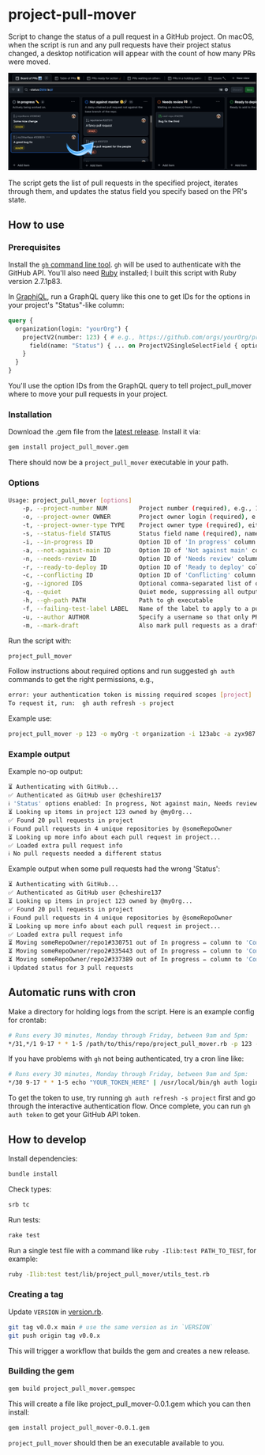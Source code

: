 # project-pull-mover

Script to change the status of a pull request in a GitHub project. On macOS, when the script is run and any pull
requests have their project status changed, a desktop notification will appear with the count of how many PRs were
moved.

![Screenshot of a GitHub project in kanban board layout with several columns. There is a blue arrow from a pull request in the left-most In Progress column pointing into the adjacent Not Against Master column.](./project-screenshot.png)

The script gets the list of pull requests in the specified project, iterates through them, and updates the status field you specify based on the PR's state.

## How to use

### Prerequisites

Install the [`gh` command line tool](https://cli.github.com/). `gh` will be used to authenticate with the GitHub API.
You'll also need [Ruby](https://www.ruby-lang.org/en/documentation/installation/) installed; I built this script
with Ruby version 2.7.1p83.

In [GraphiQL](https://docs.github.com/en/graphql/overview/explorer), run a GraphQL query like this one to get IDs for the options in your project's "Status"-like column:

```graphql
query {
  organization(login: "yourOrg") {
    projectV2(number: 123) { # e.g., https://github.com/orgs/yourOrg/projects/123
      field(name: "Status") { ... on ProjectV2SingleSelectField { options { name id } } }
    }
  }
}
```

You'll use the option IDs from the GraphQL query to tell project_pull_mover where to move your pull requests in your
project.

### Installation

Download the .gem file from the [latest release](https://github.com/cheshire137/project-pull-mover/releases/latest).
Install it via:

```sh
gem install project_pull_mover.gem
```

There should now be a `project_pull_mover` executable in your path.

### Options

```sh
Usage: project_pull_mover [options]
    -p, --project-number NUM         Project number (required), e.g., 123 for https://github.com/orgs/someorg/projects/123
    -o, --project-owner OWNER        Project owner login (required), e.g., someorg for https://github.com/orgs/someorg/projects/123
    -t, --project-owner-type TYPE    Project owner type (required), either 'user' or 'organization'
    -s, --status-field STATUS        Status field name (required), name of a single-select field in the project
    -i, --in-progress ID             Option ID of 'In progress' column for status field
    -a, --not-against-main ID        Option ID of 'Not against main' column for status field
    -n, --needs-review ID            Option ID of 'Needs review' column for status field
    -r, --ready-to-deploy ID         Option ID of 'Ready to deploy' column for status field
    -c, --conflicting ID             Option ID of 'Conflicting' column for status field
    -g, --ignored IDS                Optional comma-separated list of option IDs of columns like 'Blocked' or 'On hold' for status field
    -q, --quiet                      Quiet mode, suppressing all output except errors
    -h, --gh-path PATH               Path to gh executable
    -f, --failing-test-label LABEL   Name of the label to apply to a pull request that has failing required builds
    -u, --author AUTHOR              Specify a username so that only PRs in the project authored by that user are changed
    -m, --mark-draft                 Also mark pull requests as a draft when setting them to In Progress, Not Against Main, or Conflicting status.
```

Run the script with:

```sh
project_pull_mover
```

Follow instructions about required options and run suggested `gh auth` commands to get the right permissions, e.g.,

```sh
error: your authentication token is missing required scopes [project]
To request it, run:  gh auth refresh -s project
```

Example use:

```sh
project_pull_mover -p 123 -o myOrg -t organization -i 123abc -a zyx987 -n ab123cd -r a1b2c3 -c z9y8x7 -g "idkfa1,iddqd2" -s "Status"
```

### Example output

Example no-op output:

```sh
⏳ Authenticating with GitHub...
✅ Authenticated as GitHub user @cheshire137
ℹ️ 'Status' options enabled: In progress, Not against main, Needs review, Ready to deploy, Conflicting, Ignored
⏳ Looking up items in project 123 owned by @myOrg...
✅ Found 20 pull requests in project
ℹ️ Found pull requests in 4 unique repositories by @someRepoOwner
⏳ Looking up more info about each pull request in project...
✅ Loaded extra pull request info
ℹ️ No pull requests needed a different status
```

Example output when some pull requests had the wrong 'Status':

```sh
⏳ Authenticating with GitHub...
✅ Authenticated as GitHub user @cheshire137
⏳ Looking up items in project 123 owned by @myOrg...
✅ Found 20 pull requests in project
ℹ️ Found pull requests in 4 unique repositories by @someRepoOwner
⏳ Looking up more info about each pull request in project...
✅ Loaded extra pull request info
⏳ Moving someRepoOwner/repo1#330751 out of In progress ✏️ column to 'Conflicting'...
⏳ Moving someRepoOwner/repo2#335443 out of In progress ✏️ column to 'Conflicting'...
⏳ Moving someRepoOwner/repo2#337389 out of In progress ✏️ column to 'Conflicting'...
ℹ️ Updated status for 3 pull requests
```

## Automatic runs with cron

Make a directory for holding logs from the script. Here is an example config for crontab:

```sh
# Runs every 30 minutes, Monday through Friday, between 9am and 5pm:
*/31,*/1 9-17 * * 1-5 /path/to/this/repo/project_pull_mover.rb -p 123 -o myOrg -t organization -i 123abc -a zyx987 -n ab123cd -r a1b2c3 -c z9y8x7 -g "idkfa1,iddqd2" -s "Status" -q -h "/usr/local/bin/gh" >/path/to/your/log/directory/stdout.log 2>/path/to/your/log/directory/stderr.log
```

If you have problems with `gh` not being authenticated, try a cron line like:

```sh
# Runs every 30 minutes, Monday through Friday, between 9am and 5pm:
*/30 9-17 * * 1-5 echo "YOUR_TOKEN_HERE" | /usr/local/bin/gh auth login --with-token && /path/to/this/repo/project_pull_mover.rb -p 123 -o myOrg -t organization -i 123abc -a zyx987 -n ab123cd -r a1b2c3 -c z9y8x7 -g "idkfa1,iddqd2" -s "Status" -q -h "/usr/local/bin/gh" >/path/to/your/log/directory/stdout.log 2>/path/to/your/log/directory/stderr.log
```

To get the token to use, try running `gh auth refresh -s project` first and go through the interactive authentication
flow. Once complete, you can run `gh auth token` to get your GitHub API token.

## How to develop

Install dependencies:

```sh
bundle install
```

Check types:

```sh
srb tc
```

Run tests:

```sh
rake test
```

Run a single test file with a command like `ruby -Ilib:test PATH_TO_TEST`, for example:

```sh
ruby -Ilib:test test/lib/project_pull_mover/utils_test.rb
```

### Creating a tag

Update `VERSION` in [version.rb](./lib/project_pull_mover/version.rb).

```sh
git tag v0.0.x main # use the same version as in `VERSION`
git push origin tag v0.0.x
```

This will trigger a workflow that builds the gem and creates a new release.

### Building the gem

```sh
gem build project_pull_mover.gemspec
```

This will create a file like project_pull_mover-0.0.1.gem which you can then install:

```sh
gem install project_pull_mover-0.0.1.gem
```

`project_pull_mover` should then be an executable available to you.
